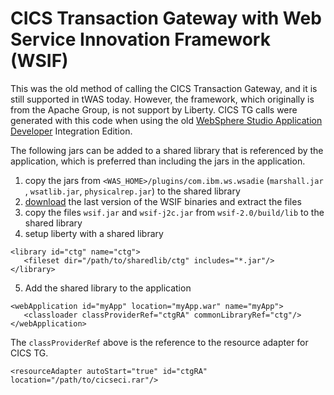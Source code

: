 # CICS Transaction Gateway with Web Service Innovation Framework (WSIF)

This was the old method of calling the CICS Transaction Gateway, and it is still supported in tWAS today.  However, the framework, which originally is from the Apache Group, is not support by Liberty.  CICS TG calls were generated with this code when using the old [WebSphere Studio Application Developer](https://www.ibm.com/common/ssi/ShowDoc.wss?docURL=/common/ssi/rep_ca/0/897/ENUS202-330/index.html) Integration Edition.  

The following jars can be added to a shared library that is referenced by the application, which is preferred than including the jars in the application.
1. copy the jars from `<WAS_HOME>/plugins/com.ibm.ws.wsadie` (`marshall.jar` \, `wsatlib.jar`, `physicalrep.jar`) to the shared library
2. [download](https://archive.apache.org/dist/ws/wsif/2_0/) the last version of the WSIF binaries and extract the files
3. copy the files `wsif.jar` and `wsif-j2c.jar` from `wsif-2.0/build/lib` to the shared library
4. setup liberty with a shared library
```
<library id="ctg" name="ctg">
   <fileset dir="/path/to/sharedlib/ctg" includes="*.jar"/>
</library>
```
5. Add the shared library to the application
```
<webApplication id="myApp" location="myApp.war" name="myApp">
   <classloader classProviderRef="ctgRA" commonLibraryRef="ctg"/>
</webApplication>
```
The `classProviderRef` above is the reference to the resource adapter for CICS TG.
```
<resourceAdapter autoStart="true" id="ctgRA" location="/path/to/cicseci.rar"/>
```

